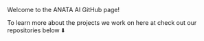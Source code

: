 Welcome to the ANATA AI GitHub page!

To learn more about the projects we work on here at check out our repositories below :arrow_down:

